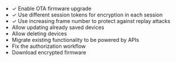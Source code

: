 - ✓ Enable OTA firmware upgrade
- ✓ Use different session tokens for encryption in each session
- ✓ Use increasing frame number to protect against replay attacks
- Allow updating already saved devices
- Allow deleting devices
- Migrate existing functionality to be powered by APIs
- Fix the authorization workflow
- Download encrypted firmware
